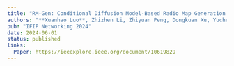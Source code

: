 ```yaml
---
title: "RM-Gen: Conditional Diffusion Model-Based Radio Map Generation for Wireless Networks"
authors: "**Xuanhao Luo**, Zhizhen Li, Zhiyuan Peng, Dongkuan Xu, Yuchen Liu"
pub: "IFIP Networking 2024"
date: 2024-06-01
status: published
links:
  Paper: https://ieeexplore.ieee.org/document/10619829
---
```

